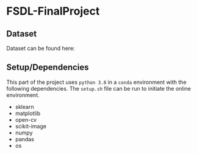# FSDL-FinalProject

## Dataset

Dataset can be found here: 

## Setup/Dependencies

This part of the project uses `python 3.8` in a `conda` environment with the following dependencies. The `setup.sh` file can be run to initiate the online environment.

- sklearn
- matplotlib
- open-cv
- scikit-image
- numpy
- pandas
- os
